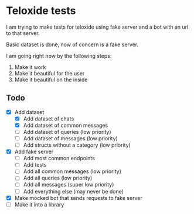 # Teloxide tests

I am trying to make tests for teloxide using fake server and a bot with an url to that server.

Basic dataset is done, now of concern is a fake server.

I am going right now by the following steps:

1) Make it work
2) Make it beautiful for the user
3) Make it beautiful on the inside

## Todo

- [x] Add dataset
    - [x] Add dataset of chats
    - [x] Add dataset of common messages
    - [ ] Add dataset of queries (low priority)
    - [ ] Add dataset of messages (low priority)
    - [ ] Add structs without a category (low priority)
- [x] Add fake server
    - [ ] Add most common endpoints
    - [ ] Add tests
    - [ ] Add all common messages (low priority)
    - [ ] Add all queries (low priority)
    - [ ] Add all messages (super low priority)
    - [ ] Add everything else (may never be done)
- [x] Make mocked bot that sends requests to fake server
- [ ] Make it into a library

